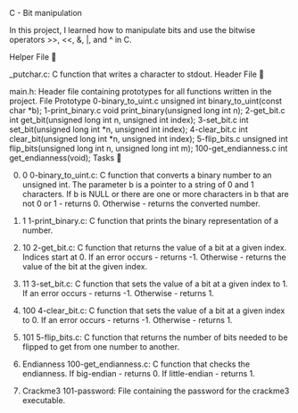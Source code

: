 C - Bit manipulation

In this project, I learned how to manipulate bits and use the bitwise operators >>, <<, &, |, and ^ in C.

Helper File 🙌

_putchar.c: C function that writes a character to stdout.
Header File 📁

main.h: Header file containing prototypes for all functions written in the project.
File Prototype 0-binary_to_uint.c unsigned int binary_to_uint(const char *b); 1-print_binary.c void print_binary(unsigned long int n); 2-get_bit.c int get_bit(unsigned long int n, unsigned int index); 3-set_bit.c int set_bit(unsigned long int *n, unsigned int index); 4-clear_bit.c int clear_bit(unsigned long int *n, unsigned int index); 5-flip_bits.c unsigned int flip_bits(unsigned long int n, unsigned long int m); 100-get_endianness.c int get_endianness(void); Tasks 📃

0. 0
    0-binary_to_uint.c: C function that converts a binary number to an unsigned int.
    The parameter b is a pointer to a string of 0 and 1 characters.
    If b is NULL or there are one or more characters in b that are not 0 or 1 - returns 0.
    Otherwise - returns the converted number.

1. 1
    1-print_binary.c: C function that prints the binary representation of a number.

2. 10
    2-get_bit.c: C function that returns the value of a bit at a given index.
    Indices start at 0.
    If an error occurs - returns -1.
    Otherwise - returns the value of the bit at the given index.

3. 11
    3-set_bit.c: C function that sets the value of a bit at a given index to 1.
    If an error occurs - returns -1.
    Otherwise - returns 1.

4. 100
    4-clear_bit.c: C function that sets the value of a bit at a given index to 0.
    If an error occurs - returns -1.
    Otherwise - returns 1.

5. 101
    5-flip_bits.c: C function that returns the number of bits needed to be flipped to get from one number to another.

6. Endianness
    100-get_endianness.c: C function that checks the endianness.
    If big-endian - returns 0.
    If little-endian - returns 1.

7. Crackme3
    101-password: File containing the password for the crackme3 executable.
